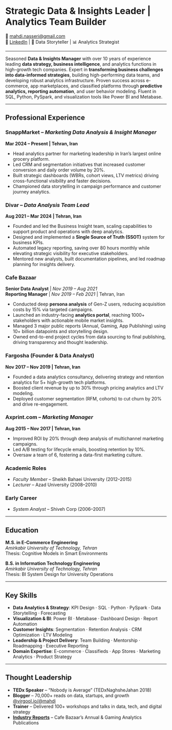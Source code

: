 # **Strategic Data & Insights Leader | Analytics Team Builder**  
📧 mahdi.nasseri@gmail.com  
🔗 [LinkedIn](https://linkedin.com/in/mahdinasseri) | 🧠 Data Storyteller | 📊 Analytics Strategist  

---

Seasoned **Data & Insights Manager** with over 10 years of experience leading **data strategy, business intelligence**, and analytics functions in high-growth tech companies. Expert in **transforming business challenges into data-informed strategies**, building high-performing data teams, and developing robust analytics infrastructure. Proven success across e-commerce, app marketplaces, and classified platforms through **predictive analytics, reporting automation**, and user behavior modeling. Fluent in SQL, Python, PySpark, and visualization tools like Power BI and Metabase.

---

## **Professional Experience**

### **SnappMarket** – *Marketing Data Analysis & Insight Manager*  
**Mar 2024 – Present | Tehran, Iran**

- Head analytics partner for marketing leadership in Iran’s largest online grocery platform.
- Led CRM and segmentation initiatives that increased customer conversion and daily order volume by 20%.
- Built strategic dashboards (WBRs, cohort views, LTV metrics) driving cross-functional visibility and faster decisions.
- Championed data storytelling in campaign performance and customer journey analytics.

### **Divar** – *Data Analysis Team Lead*  
**Aug 2021 – Mar 2024 | Tehran, Iran**

- Founded and led the Business Insight team, scaling capabilities to support product and operations with deep analytics.
- Designed and implemented a **Single Source of Truth (SSOT)** system for business KPIs.
- Automated legacy reporting, saving over 80 hours monthly while elevating strategic visibility for executive stakeholders.
- Mentored new analysts, built documentation pipelines, and led roadmap planning for insights delivery.

### **Cafe Bazaar**  
**Senior Data Analyst** | *Nov 2019 – Aug 2021*  
**Reporting Manager** | *Nov 2019 – Feb 2021* | Tehran, Iran

- Conducted deep **persona analysis** of Gen-Z users, reducing acquisition costs by 15% via targeted campaigns.
- Launched an industry-facing **analytics portal**, reaching 1000+ stakeholders with actionable mobile market insights.
- Managed 3 major public reports (Annual, Gaming, App Publishing) using 10+ billion datapoints and storytelling design.
- Owned end-to-end project cycles from data sourcing to final publishing, driving transparency and thought leadership.

### **Fargosha (Founder & Data Analyst)**  
**Nov 2017 – Nov 2019 | Tehran, Iran**

- Founded a data analytics consultancy, delivering strategy and retention analytics for 5+ high-growth tech platforms.
- Boosted client revenue by up to 30% through pricing analytics and LTV modeling.
- Deployed customer segmentation (RFM, cohorts) to cut churn by 20% and drive re-engagement.

### **Axprint.com** – *Marketing Manager*  
**Aug 2015 – Nov 2017 | Tehran, Iran**

- Improved ROI by 20% through deep analysis of multichannel marketing campaigns.
- Led A/B testing for lifecycle emails, boosting retention by 10%.
- Oversaw a team of 6, fostering a data-first marketing culture.

### **Academic Roles**  
- *Faculty Member* – Sheikh Bahaei University (2012–2015)  
- *Lecturer* – Azad University (2008–2010)

### **Early Career**  
- *System Analyst* – Shiveh Corp (2006–2007)

---

## **Education**

**M.S. in E-Commerce Engineering**  
*Amirkabir University of Technology, Tehran*  
Thesis: Cognitive Models in Smart Environments

**B.S. in Information Technology Engineering**  
*Amirkabir University of Technology, Tehran*  
Thesis: BI System Design for University Operations

---

## **Key Skills**

- **Data Analytics & Strategy**: KPI Design · SQL · Python · PySpark · Data Storytelling · Forecasting  
- **Visualization & BI**: Power BI · Metabase · Dashboard Design · Report Automation  
- **Customer Insights**: Segmentation · Retention Analysis · CRM Optimization · LTV Modeling  
- **Leadership & Project Delivery**: Team Building · Mentorship · Roadmapping · Executive Reporting  
- **Domain Expertise**: E-commerce · Classifieds · App Stores · Marketing Analytics · Product Strategy  

---

## **Thought Leadership**

- **TEDx Speaker** – “Nobody is Average” (TEDxNaghsheJahan 2018)  
- **Blogger** – 70,000+ reads on data, startups, and growth [@virgool.io/@mahdi](https://virgool.io/@mahdi)  
- **Trainer** – Delivered 100+ workshops and talks in data, tech, and digital strategy  
- [**Industry Reports**](https://public.cafebazaar.ir/) – Cafe Bazaar’s Annual & Gaming Analytics Publications
